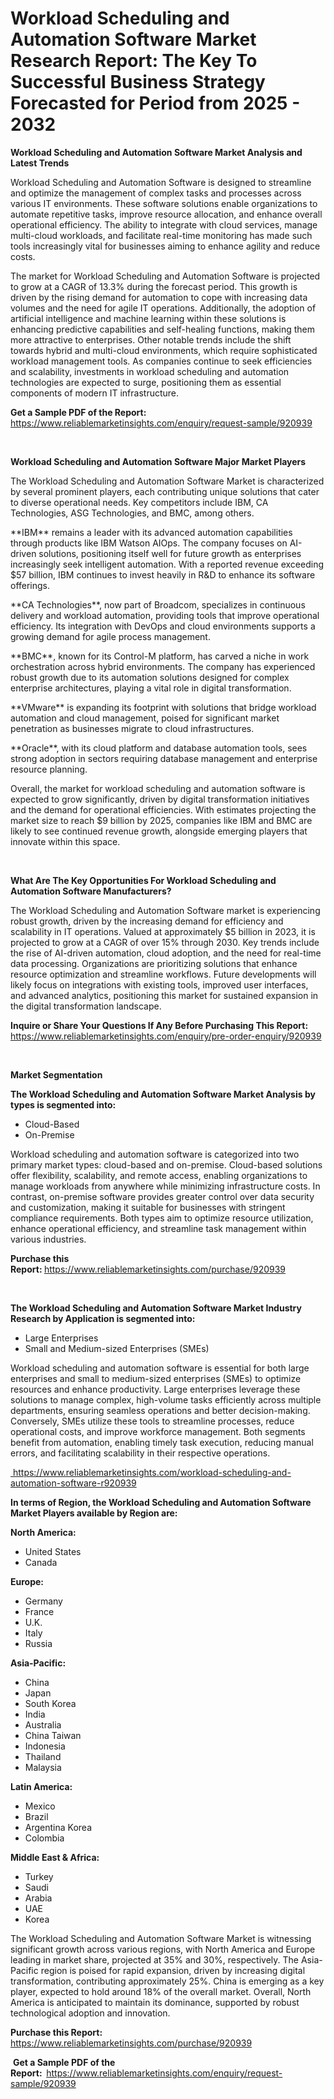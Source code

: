 <p><h1>Workload Scheduling and Automation Software Market Research Report: The Key To Successful Business Strategy Forecasted for Period from 2025 - 2032</h1></p><p><strong>Workload Scheduling and Automation Software Market Analysis and Latest Trends</strong></p>
<p><p>Workload Scheduling and Automation Software is designed to streamline and optimize the management of complex tasks and processes across various IT environments. These software solutions enable organizations to automate repetitive tasks, improve resource allocation, and enhance overall operational efficiency. The ability to integrate with cloud services, manage multi-cloud workloads, and facilitate real-time monitoring has made such tools increasingly vital for businesses aiming to enhance agility and reduce costs.</p><p>The market for Workload Scheduling and Automation Software is projected to grow at a CAGR of 13.3% during the forecast period. This growth is driven by the rising demand for automation to cope with increasing data volumes and the need for agile IT operations. Additionally, the adoption of artificial intelligence and machine learning within these solutions is enhancing predictive capabilities and self-healing functions, making them more attractive to enterprises. Other notable trends include the shift towards hybrid and multi-cloud environments, which require sophisticated workload management tools. As companies continue to seek efficiencies and scalability, investments in workload scheduling and automation technologies are expected to surge, positioning them as essential components of modern IT infrastructure.</p></p>
<p><strong>Get a Sample PDF of the Report:&nbsp;</strong> <a href="https://www.reliablemarketinsights.com/enquiry/request-sample/920939?utm_campaign=3709&utm_medium=2&utm_source=Github&utm_content=ia&utm_term=18042025&utm_id=workload-scheduling-and-automation-software">https://www.reliablemarketinsights.com/enquiry/request-sample/920939</a></p>
<p>&nbsp;</p>
<p><strong>Workload Scheduling and Automation Software Major Market Players</strong></p>
<p><p>The Workload Scheduling and Automation Software Market is characterized by several prominent players, each contributing unique solutions that cater to diverse operational needs. Key competitors include IBM, CA Technologies, ASG Technologies, and BMC, among others.</p><p>**IBM** remains a leader with its advanced automation capabilities through products like IBM Watson AIOps. The company focuses on AI-driven solutions, positioning itself well for future growth as enterprises increasingly seek intelligent automation. With a reported revenue exceeding $57 billion, IBM continues to invest heavily in R&D to enhance its software offerings.</p><p>**CA Technologies**, now part of Broadcom, specializes in continuous delivery and workload automation, providing tools that improve operational efficiency. Its integration with DevOps and cloud environments supports a growing demand for agile process management. </p><p>**BMC**, known for its Control-M platform, has carved a niche in work orchestration across hybrid environments. The company has experienced robust growth due to its automation solutions designed for complex enterprise architectures, playing a vital role in digital transformation.</p><p>**VMware** is expanding its footprint with solutions that bridge workload automation and cloud management, poised for significant market penetration as businesses migrate to cloud infrastructures. </p><p>**Oracle**, with its cloud platform and database automation tools, sees strong adoption in sectors requiring database management and enterprise resource planning.</p><p>Overall, the market for workload scheduling and automation software is expected to grow significantly, driven by digital transformation initiatives and the demand for operational efficiencies. With estimates projecting the market size to reach $9 billion by 2025, companies like IBM and BMC are likely to see continued revenue growth, alongside emerging players that innovate within this space.</p></p>
<p>&nbsp;</p>
<p><strong>What Are The Key Opportunities For Workload Scheduling and Automation Software Manufacturers?</strong></p>
<p><p>The Workload Scheduling and Automation Software market is experiencing robust growth, driven by the increasing demand for efficiency and scalability in IT operations. Valued at approximately $5 billion in 2023, it is projected to grow at a CAGR of over 15% through 2030. Key trends include the rise of AI-driven automation, cloud adoption, and the need for real-time data processing. Organizations are prioritizing solutions that enhance resource optimization and streamline workflows. Future developments will likely focus on integrations with existing tools, improved user interfaces, and advanced analytics, positioning this market for sustained expansion in the digital transformation landscape.</p></p>
<p><strong>Inquire or Share Your Questions If Any Before Purchasing This Report:</strong> <a href="https://www.reliablemarketinsights.com/enquiry/pre-order-enquiry/920939?utm_campaign=3709&utm_medium=2&utm_source=Github&utm_content=ia&utm_term=18042025&utm_id=workload-scheduling-and-automation-software">https://www.reliablemarketinsights.com/enquiry/pre-order-enquiry/920939</a></p>
<p>&nbsp;</p>
<p><strong>Market Segmentation</strong></p>
<p><strong>The Workload Scheduling and Automation Software Market Analysis by types is segmented into:</strong></p>
<p><ul><li>Cloud-Based</li><li>On-Premise</li></ul></p>
<p><p>Workload scheduling and automation software is categorized into two primary market types: cloud-based and on-premise. Cloud-based solutions offer flexibility, scalability, and remote access, enabling organizations to manage workloads from anywhere while minimizing infrastructure costs. In contrast, on-premise software provides greater control over data security and customization, making it suitable for businesses with stringent compliance requirements. Both types aim to optimize resource utilization, enhance operational efficiency, and streamline task management within various industries.</p></p>
<p><strong>Purchase this Report:&nbsp;</strong><a href="https://www.reliablemarketinsights.com/purchase/920939?utm_campaign=3709&utm_medium=2&utm_source=Github&utm_content=ia&utm_term=18042025&utm_id=workload-scheduling-and-automation-software">https://www.reliablemarketinsights.com/purchase/920939</a></p>
<p>&nbsp;</p>
<p><strong>The Workload Scheduling and Automation Software Market Industry Research by Application is segmented into:</strong></p>
<p><ul><li>Large Enterprises</li><li>Small and Medium-sized Enterprises (SMEs)</li></ul></p>
<p><p>Workload scheduling and automation software is essential for both large enterprises and small to medium-sized enterprises (SMEs) to optimize resources and enhance productivity. Large enterprises leverage these solutions to manage complex, high-volume tasks efficiently across multiple departments, ensuring seamless operations and better decision-making. Conversely, SMEs utilize these tools to streamline processes, reduce operational costs, and improve workforce management. Both segments benefit from automation, enabling timely task execution, reducing manual errors, and facilitating scalability in their respective operations.</p></p>
<p><a href="https://www.reliablemarketinsights.com/workload-scheduling-and-automation-software-r920939?utm_campaign=3709&utm_medium=2&utm_source=Github&utm_content=ia&utm_term=18042025&utm_id=workload-scheduling-and-automation-software">&nbsp;https://www.reliablemarketinsights.com/workload-scheduling-and-automation-software-r920939</a></p>
<p><strong>In terms of Region, the Workload Scheduling and Automation Software Market Players available by Region are:</strong></p>
<p>
    <p> <strong> North America: </strong>
        <ul>
            <li>United States</li>
            <li>Canada</li>
        </ul>
        </p> 
    <p> <strong> Europe: </strong>
        <ul>
            <li>Germany</li>
            <li>France</li>
            <li>U.K.</li>
            <li>Italy</li>
            <li>Russia</li>
        </ul>
        </p> 
    <p> <strong> Asia-Pacific: </strong>
        <ul>
            <li>China</li>
            <li>Japan</li>
            <li>South Korea</li>
            <li>India</li>
            <li>Australia</li>
            <li>China Taiwan</li>
            <li>Indonesia</li>
            <li>Thailand</li>
            <li>Malaysia</li>
        </ul>
        </p> 
    <p> <strong> Latin America: </strong>
        <ul>
            <li>Mexico</li>
            <li>Brazil</li>
            <li>Argentina Korea</li>
            <li>Colombia</li>
        </ul>
        </p> 
    <p> <strong> Middle East & Africa: </strong>
        <ul>
            <li>Turkey</li>
            <li>Saudi</li>
            <li>Arabia</li>
            <li>UAE</li>
            <li>Korea</li>
        </ul>
    </p>
    </p>
<p><p>The Workload Scheduling and Automation Software Market is witnessing significant growth across various regions, with North America and Europe leading in market share, projected at 35% and 30%, respectively. The Asia-Pacific region is poised for rapid expansion, driven by increasing digital transformation, contributing approximately 25%. China is emerging as a key player, expected to hold around 18% of the overall market. Overall, North America is anticipated to maintain its dominance, supported by robust technological adoption and innovation.</p></p>
<p><strong>Purchase this Report: </strong><a href="https://www.reliablemarketinsights.com/purchase/920939?utm_campaign=3709&utm_medium=2&utm_source=Github&utm_content=ia&utm_term=18042025&utm_id=workload-scheduling-and-automation-software">https://www.reliablemarketinsights.com/purchase/920939</a></p>
<p>&nbsp;<strong>Get a Sample PDF of the Report:&nbsp;&nbsp;</strong><a href="https://www.reliablemarketinsights.com/enquiry/request-sample/920939?utm_campaign=3709&utm_medium=2&utm_source=Github&utm_content=ia&utm_term=18042025&utm_id=workload-scheduling-and-automation-software">https://www.reliablemarketinsights.com/enquiry/request-sample/920939</a></p>
<p><strong></strong></p>
<p><p></p><p></p><p></p></p>